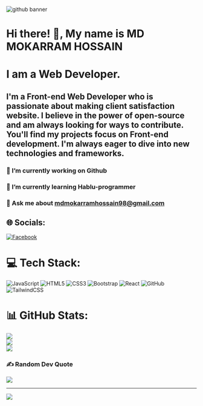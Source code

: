 ![github banner](https://github.com/user-attachments/assets/67f1ac0c-7b52-4960-ba26-1423992cb5a8)
# Hi there! 👋, My name is MD MOKARRAM HOSSAIN
# I am a Web Developer.


## I'm a Front-end Web Developer who is passionate about making client satisfaction website. I believe in the power of open-source and am always looking for ways to contribute. You'll find my projects focus on Front-end development. I'm always eager to dive into new technologies and frameworks.


### 🔭 I’m currently working on Github 
### 🌱 I’m currently learning Hablu-programmer 
### 💬 Ask me about mdmokarramhossain98@gmail.com 



## 🌐 Socials:
[![Facebook](https://img.shields.io/badge/Facebook-%231877F2.svg?logo=Facebook&logoColor=white)](https://facebook.com/www.facebook.com/mdmokarram.hossain.58) 

# 💻 Tech Stack:
![JavaScript](https://img.shields.io/badge/javascript-%23323330.svg?style=for-the-badge&logo=javascript&logoColor=%23F7DF1E) ![HTML5](https://img.shields.io/badge/html5-%23E34F26.svg?style=for-the-badge&logo=html5&logoColor=white) ![CSS3](https://img.shields.io/badge/css3-%231572B6.svg?style=for-the-badge&logo=css3&logoColor=white) ![Bootstrap](https://img.shields.io/badge/bootstrap-%238511FA.svg?style=for-the-badge&logo=bootstrap&logoColor=white) ![React](https://img.shields.io/badge/react-%2320232a.svg?style=for-the-badge&logo=react&logoColor=%2361DAFB) ![GitHub](https://img.shields.io/badge/github-%23121011.svg?style=for-the-badge&logo=github&logoColor=white) ![TailwindCSS](https://img.shields.io/badge/tailwindcss-%2338B2AC.svg?style=for-the-badge&logo=tailwind-css&logoColor=white)
# 📊 GitHub Stats:
![](https://github-readme-stats.vercel.app/api?username=mokarram280&theme=radical&hide_border=false&include_all_commits=true&count_private=true)<br/>
![](https://github-readme-streak-stats.herokuapp.com/?user=mokarram280&theme=radical&hide_border=false)<br/>
![](https://github-readme-stats.vercel.app/api/top-langs/?username=mokarram280&theme=radical&hide_border=false&include_all_commits=true&count_private=true&layout=compact)

### ✍️ Random Dev Quote
![](https://quotes-github-readme.vercel.app/api?type=horizontal&theme=radical)

---
[![](https://visitcount.itsvg.in/api?id=mokarram280&icon=0&color=0)](https://visitcount.itsvg.in)

<!-- Proudly created with GPRM ( https://gprm.itsvg.in ) --> 


